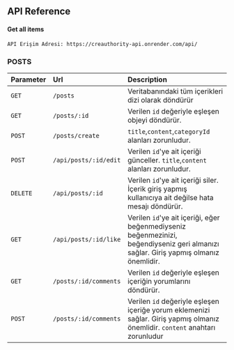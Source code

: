 ## API Reference

#### Get all items

    API Erişim Adresi: https://creauthority-api.onrender.com/api/

### POSTS

| Parameter | Url                   | Description                                                                                                                          |
| :-------- | :-------------------- | :----------------------------------------------------------------------------------------------------------------------------------- |
| `GET`     | `/posts`              | Veritabanındaki tüm içerikleri dizi olarak döndürür                                                                                  |
| `GET`     | `/posts/:id`          | Verilen `id` değeriyle eşleşen objeyi döndürür.                                                                                      |
| `POST`    | `/posts/create`       | `title`,`content`,`categoryId` alanları zorunludur.                                                                                  |
| `POST`    | `/api/posts/:id/edit` | Verilen `id`'ye ait içeriği günceller. `title`,`content` alanları zorunludur.                                                        |
| `DELETE`  | `/api/posts/:id`      | Verilen `id`'ye ait içeriği siler. İçerik giriş yapmış kullanıcıya ait değilse hata mesajı döndürür.                                 |
| `GET`     | `/api/posts/:id/like` | Verilen `id`'ye ait içeriği, eğer beğenmediyseniz beğenmezinizi, beğendiyseniz geri almanızı sağlar. Giriş yapmış olmanız önemlidir. |
| `GET`     | `/posts/:id/comments` | Verilen `id` değeriyle eşleşen içeriğin yorumlarını döndürür.                                                                        |
| `POST`    | `/posts/:id/comments` | Verilen `id` değeriyle eşleşen içeriğe yorum eklemenizi sağlar. Giriş yapmış olmanız önemlidir. `content` anahtarı zorunludur        |
